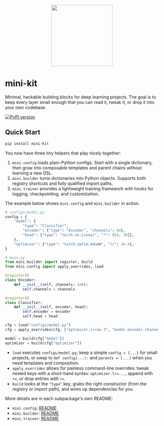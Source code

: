<p align="center">
  <img src="https://github.com/user-attachments/assets/e8f5ce11-1b57-49d0-9d20-a3ee587a4498" height=200/>
</p>

# mini-kit

Minimal, hackable building blocks for deep learning projects. The goal is to keep every layer small enough that you can read it, tweak it, or drop it into your own codebase.

[![PyPI version](https://img.shields.io/pypi/v/mini-kit.svg)](https://pypi.python.org/pypi/mini-kit)

## Quick Start

```bash
pip install mini-kit
```

You now have three tiny helpers that play nicely together:

1. `mini.config` loads plain-Python configs. Start with a single dictionary, then grow into composable templates and parent chains without learning a new DSL.
2. `mini.builder` turns dictionaries into Python objects. Supports both registry shortcuts and fully qualified import paths.
3. `mini.trainer` provides a lightweight training framework with hooks for logging, checkpointing, and customization.

The example below shows `mini.config` and `mini.builder` in action.

```python
# configs/model.py
config = {
    "model": {
        "type": "Classifier",
        "encoder": {"type": "Encoder", "channels": 64},
        "head": {"type": "torch.nn.Linear", "*": [64, 10]},
    },
    "optimizer": {"type": "torch.optim.AdamW", "lr": 3e-4},
}
```

```python
# main.py
from mini.builder import register, build
from mini.config import apply_overrides, load

@register()
class Encoder:
    def __init__(self, channels: int):
        self.channels = channels

@register()
class Classifier:
    def __init__(self, encoder, head):
        self.encoder = encoder
        self.head = head

cfg = load("configs/model.py")
cfg = apply_overrides(cfg, ["optimizer.lr=1e-3", "model.encoder.channels=128"])

model = build(cfg["model"])
optimizer = build(cfg["optimizer"])
```

- `load` executes `configs/model.py`; keep a simple `config = {...}` for small projects, or swap to `def config(...):` and `parents = [...]` when you need templates and composition.
- `apply_overrides` allows for painless command-line overrides: tweak nested keys with a short-hand syntax: `optimizer.lr=...`, append with `+=`, or drop entries with `!=`.
- `build` looks at the `"type"` key, grabs the right constructor (from the registry or import path), and wires up dependencies for you.

More details are in each subpackage's own README:

- `mini.config`: [README](src/mini/config/README.md)
- `mini.builder`: [README](src/mini/builder/README.md)
- `mini.trainer`: [README](src/mini/trainer/README.md)
